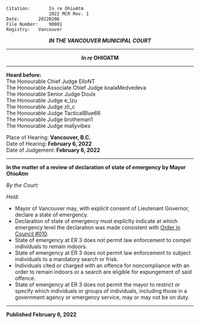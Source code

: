 	Citation:       In re OhioAtm
                	2022 MCR Rev. 1
	Date:		20220206
	File Number:	90001
	Registry:	Vancouver

<p align="center"><b><i>
				IN THE VANCOUVER MUNICIPAL COURT
</b></i>

---

<p align="center">  <i>   <b>  In re </i>OHIOATM	  </b>

---
	
**Heard before:**
<br> The Honourable Chief Judge ElloNT
<br> The Honourable Associate Chief Judge koalaMedvedeva
<br> The Honourable Senior Judge Doulx
<br> The Honourable Judge e_lzu
<br> The Honourable Judge zli_c
<br> The Honourable Judge TacticalBlue66
<br> The Honourable Judge brotheman1
<br> The Honourable Judge mallyvibes

Place of Hearing: **Vancouver, B.C.**
<br>				Date of Hearing: **February 6, 2022**
<br>				Date of Judgement: **February 6, 2022**

---

  **In the matter of a review of declaration of state of emergency by Mayor OhioAtm**
  
*By the Court:*
  
*Held:*
  
- Mayor of Vancouver may, with explicit consent of Lieutenant Governor, declare a state of emergency.
- Declaration of state of emergency must expliclty indicate at which emergency level the declaration was made consistent with [Order in Council #010](https://drive.google.com/file/d/1RaIzoXCNFadoKog0hVfy2EULdqKVyyPB/view).
- State of emergency at ER 3 does not permit law enforcement to compel individuals to remain indoors.
- State of emergency at ER 3 does not permit law enforcement to subject individuals to a mandatory search or frisk.
- Individuals cited or charged with an offence for noncompliance with an order to remain indoors or a search are eligible for expungement of said offence.
- State of emergency at ER 3 does not permit the mayor to restrict or specify which individuals or groups of individuals, including those in a government agency or emergency service, may or may not be on duty.

---
  
  **Published February 6, 2022**
